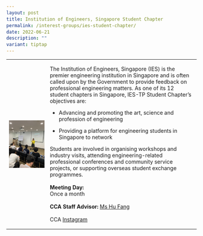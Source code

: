 ```yaml
---
layout: post
title: Institution of Engineers, Singapore Student Chapter
permalink: /interest-groups/ies-student-chapter/
date: 2022-06-21
description: ""
variant: tiptap
---
```

<table style="minWidth: 50px">
<colgroup>
<col>
<col>
</colgroup>
<tbody>
<tr>
<td rowspan="1" colspan="1">
<div class="isomer-image-wrapper">
<img style="display:block;margin-left:auto;margin-right:auto;" height="auto" width="100%" alt="Institution of Engineers, Singapore Student Chapter" src="/images/CCA_ies_student_chapter.jpg">
</div>
</td>
<td rowspan="1" colspan="1">
<p>The Institution of Engineers, Singapore (IES) is the premier engineering
institution in Singapore and is often called upon by the Government to
provide feedback on professional engineering matters. As one of its 12
student chapters in Singapore, IES-TP Student Chapter’s objectives are:
<br>
</p>
<ul data-tight="true" class="tight">
<li>
<p>Advancing and promoting the art, science and profession of engineering</p>
</li>
<li>
<p>Providing a platform for engineering students in Singapore to network</p>
</li>
</ul>
<p></p>
<p>Students are involved in organising workshops and industry visits, attending
engineering-related professional conferences and community service projects,
or supporting overseas student exchange programmes.
<br>
<br><strong>Meeting Day:</strong>
<br>Once a month
<br>
<br><strong>CCA Staff Advisor:</strong>  <a href="mailto:Fang_HU@tp.edu.sg" rel="noopener noreferrer nofollow" target="_blank">Ms Hu Fang</a>
<br>
<br>CCA <a href="https://www.instagram.com/iestemasekpoly" rel="noopener noreferrer nofollow" target="_blank">Instagram</a>
</p>
</td>
</tr>
</tbody>
</table>
<p></p>